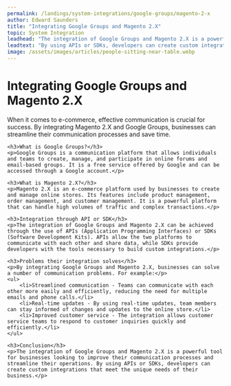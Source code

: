 ```yaml
---
permalink: /landings/system-integrations/google-groups/magento-2-x
author: Edward Saunders
title: "Integrating Google Groups and Magento 2.X"
topic: System Integration
leadhead: "The integration of Google Groups and Magento 2.X is a powerful tool for businesses looking to improve their communication processes and streamline their operations"
leadtext: "By using APIs or SDKs, developers can create custom integrations that meet the unique needs of their business."
image: /assets/images/articles/people-sitting-near-table.webp
---
```

<div class="arttext">	<h1>Integrating Google Groups and Magento 2.X</h1>
	<p>When it comes to e-commerce, effective communication is crucial for success. By integrating Magento 2.X and Google Groups, businesses can streamline their communication processes and save time. </p>

	<h3>What is Google Groups?</h3>
	<p>Google Groups is a communication platform that allows individuals and teams to create, manage, and participate in online forums and email-based groups. It is a free service offered by Google and can be accessed through a Google account.</p>

	<h3>What is Magento 2.X?</h3>
	<p>Magento 2.X is an e-commerce platform used by businesses to create and manage online stores. Its features include product management, order management, and customer management. It is a powerful platform that can handle high volumes of traffic and complex transactions.</p>

	<h3>Integration through API or SDK</h3>
	<p>The integration of Google Groups and Magento 2.X can be achieved through the use of APIs (Application Programming Interfaces) or SDKs (Software Development Kits). APIs allow the two platforms to communicate with each other and share data, while SDKs provide developers with the tools necessary to build custom integrations.</p>

	<h3>Problems their integration solves</h3>
	<p>By integrating Google Groups and Magento 2.X, businesses can solve a number of communication problems. For example:</p>
	<ul>
		<li>Streamlined communication - Teams can communicate with each other more easily and efficiently, reducing the need for multiple emails and phone calls.</li>
		<li>Real-time updates - By using real-time updates, team members can stay informed of changes and updates to the online store.</li>
		<li>Improved customer service - The integration allows customer service teams to respond to customer inquiries quickly and efficiently.</li>
	</ul>

	<h3>Conclusion</h3>
	<p>The integration of Google Groups and Magento 2.X is a powerful tool for businesses looking to improve their communication processes and streamline their operations. By using APIs or SDKs, developers can create custom integrations that meet the unique needs of their business.</p>
</div>